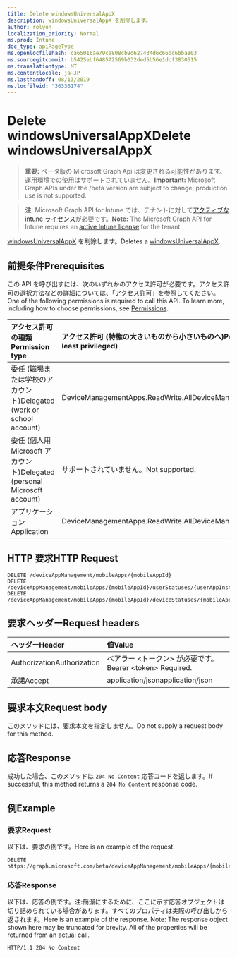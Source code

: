 ```yaml
---
title: Delete windowsUniversalAppX
description: windowsUniversalAppX を削除します。
author: rolyon
localization_priority: Normal
ms.prod: Intune
doc_type: apiPageType
ms.openlocfilehash: ca65016ae79ce808cb9d627434d6c66bc6bba803
ms.sourcegitcommit: b5425ebf648572569b032ded5b56e1dcf3830515
ms.translationtype: MT
ms.contentlocale: ja-JP
ms.lasthandoff: 08/13/2019
ms.locfileid: "36336174"
---
```

# <a name="delete-windowsuniversalappx"></a><span data-ttu-id="48fc7-103">Delete windowsUniversalAppX</span><span class="sxs-lookup"><span data-stu-id="48fc7-103">Delete windowsUniversalAppX</span></span>

> <span data-ttu-id="48fc7-104">**重要:** ベータ版の Microsoft Graph Api は変更される可能性があります。運用環境での使用はサポートされていません。</span><span class="sxs-lookup"><span data-stu-id="48fc7-104">**Important:** Microsoft Graph APIs under the /beta version are subject to change; production use is not supported.</span></span>

> <span data-ttu-id="48fc7-105">**注:** Microsoft Graph API for Intune では、テナントに対して[アクティブな intune ライセンス](https://go.microsoft.com/fwlink/?linkid=839381)が必要です。</span><span class="sxs-lookup"><span data-stu-id="48fc7-105">**Note:** The Microsoft Graph API for Intune requires an [active Intune license](https://go.microsoft.com/fwlink/?linkid=839381) for the tenant.</span></span>

<span data-ttu-id="48fc7-106">[windowsUniversalAppX](../resources/intune-apps-windowsuniversalappx.md) を削除します。</span><span class="sxs-lookup"><span data-stu-id="48fc7-106">Deletes a [windowsUniversalAppX](../resources/intune-apps-windowsuniversalappx.md).</span></span>

## <a name="prerequisites"></a><span data-ttu-id="48fc7-107">前提条件</span><span class="sxs-lookup"><span data-stu-id="48fc7-107">Prerequisites</span></span>
<span data-ttu-id="48fc7-p101">この API を呼び出すには、次のいずれかのアクセス許可が必要です。アクセス許可の選択方法などの詳細については、「[アクセス許可](/graph/permissions-reference)」を参照してください。</span><span class="sxs-lookup"><span data-stu-id="48fc7-p101">One of the following permissions is required to call this API. To learn more, including how to choose permissions, see [Permissions](/graph/permissions-reference).</span></span>

|<span data-ttu-id="48fc7-110">アクセス許可の種類</span><span class="sxs-lookup"><span data-stu-id="48fc7-110">Permission type</span></span>|<span data-ttu-id="48fc7-111">アクセス許可 (特権の大きいものから小さいものへ)</span><span class="sxs-lookup"><span data-stu-id="48fc7-111">Permissions (from most to least privileged)</span></span>|
|:---|:---|
|<span data-ttu-id="48fc7-112">委任 (職場または学校のアカウント)</span><span class="sxs-lookup"><span data-stu-id="48fc7-112">Delegated (work or school account)</span></span>|<span data-ttu-id="48fc7-113">DeviceManagementApps.ReadWrite.All</span><span class="sxs-lookup"><span data-stu-id="48fc7-113">DeviceManagementApps.ReadWrite.All</span></span>|
|<span data-ttu-id="48fc7-114">委任 (個人用 Microsoft アカウント)</span><span class="sxs-lookup"><span data-stu-id="48fc7-114">Delegated (personal Microsoft account)</span></span>|<span data-ttu-id="48fc7-115">サポートされていません。</span><span class="sxs-lookup"><span data-stu-id="48fc7-115">Not supported.</span></span>|
|<span data-ttu-id="48fc7-116">アプリケーション</span><span class="sxs-lookup"><span data-stu-id="48fc7-116">Application</span></span>|<span data-ttu-id="48fc7-117">DeviceManagementApps.ReadWrite.All</span><span class="sxs-lookup"><span data-stu-id="48fc7-117">DeviceManagementApps.ReadWrite.All</span></span>|

## <a name="http-request"></a><span data-ttu-id="48fc7-118">HTTP 要求</span><span class="sxs-lookup"><span data-stu-id="48fc7-118">HTTP Request</span></span>
<!-- {
  "blockType": "ignored"
}
-->
``` http
DELETE /deviceAppManagement/mobileApps/{mobileAppId}
DELETE /deviceAppManagement/mobileApps/{mobileAppId}/userStatuses/{userAppInstallStatusId}/app
DELETE /deviceAppManagement/mobileApps/{mobileAppId}/deviceStatuses/{mobileAppInstallStatusId}/app
```

## <a name="request-headers"></a><span data-ttu-id="48fc7-119">要求ヘッダー</span><span class="sxs-lookup"><span data-stu-id="48fc7-119">Request headers</span></span>
|<span data-ttu-id="48fc7-120">ヘッダー</span><span class="sxs-lookup"><span data-stu-id="48fc7-120">Header</span></span>|<span data-ttu-id="48fc7-121">値</span><span class="sxs-lookup"><span data-stu-id="48fc7-121">Value</span></span>|
|:---|:---|
|<span data-ttu-id="48fc7-122">Authorization</span><span class="sxs-lookup"><span data-stu-id="48fc7-122">Authorization</span></span>|<span data-ttu-id="48fc7-123">ベアラー &lt;トークン&gt; が必要です。</span><span class="sxs-lookup"><span data-stu-id="48fc7-123">Bearer &lt;token&gt; Required.</span></span>|
|<span data-ttu-id="48fc7-124">承諾</span><span class="sxs-lookup"><span data-stu-id="48fc7-124">Accept</span></span>|<span data-ttu-id="48fc7-125">application/json</span><span class="sxs-lookup"><span data-stu-id="48fc7-125">application/json</span></span>|

## <a name="request-body"></a><span data-ttu-id="48fc7-126">要求本文</span><span class="sxs-lookup"><span data-stu-id="48fc7-126">Request body</span></span>
<span data-ttu-id="48fc7-127">このメソッドには、要求本文を指定しません。</span><span class="sxs-lookup"><span data-stu-id="48fc7-127">Do not supply a request body for this method.</span></span>

## <a name="response"></a><span data-ttu-id="48fc7-128">応答</span><span class="sxs-lookup"><span data-stu-id="48fc7-128">Response</span></span>
<span data-ttu-id="48fc7-129">成功した場合、このメソッドは `204 No Content` 応答コードを返します。</span><span class="sxs-lookup"><span data-stu-id="48fc7-129">If successful, this method returns a `204 No Content` response code.</span></span>

## <a name="example"></a><span data-ttu-id="48fc7-130">例</span><span class="sxs-lookup"><span data-stu-id="48fc7-130">Example</span></span>

### <a name="request"></a><span data-ttu-id="48fc7-131">要求</span><span class="sxs-lookup"><span data-stu-id="48fc7-131">Request</span></span>
<span data-ttu-id="48fc7-132">以下は、要求の例です。</span><span class="sxs-lookup"><span data-stu-id="48fc7-132">Here is an example of the request.</span></span>
``` http
DELETE https://graph.microsoft.com/beta/deviceAppManagement/mobileApps/{mobileAppId}
```

### <a name="response"></a><span data-ttu-id="48fc7-133">応答</span><span class="sxs-lookup"><span data-stu-id="48fc7-133">Response</span></span>
<span data-ttu-id="48fc7-p102">以下は、応答の例です。注:簡潔にするために、ここに示す応答オブジェクトは切り詰められている場合があります。すべてのプロパティは実際の呼び出しから返されます。</span><span class="sxs-lookup"><span data-stu-id="48fc7-p102">Here is an example of the response. Note: The response object shown here may be truncated for brevity. All of the properties will be returned from an actual call.</span></span>
``` http
HTTP/1.1 204 No Content
```






